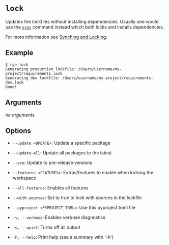 # `lock`

Updates the lockfiles without installing dependencies.  Usually one would use
the [`sync`](sync.md) command instead which both locks and installs dependencies.

For more information see [Synching and Locking](../sync.md).

## Example

```
$ rye lock
Generating production lockfile: /Users/username/my-project/requirements.lock
Generating dev lockfile: /Users/username/my-project/requirements-dev.lock
Done!
```

## Arguments

*no arguments*

## Options

* `--update <UPDATE>`: Update a specific package

* `--update-all`: Update all packages to the latest

* `--pre`: Update to pre-release versions

* `--features <FEATURES>`: Extras/features to enable when locking the workspace

* `--all-features`: Enables all features

* `--with-sources`: Set to true to lock with sources in the lockfile

* `--pyproject <PYPROJECT_TOML>`: Use this pyproject.toml file

* `-v, --verbose`: Enables verbose diagnostics

* `-q, --quiet`: Turns off all output

* `-h, --help`: Print help (see a summary with '-h')